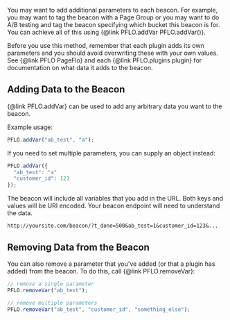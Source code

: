 You may want to add additional parameters to each beacon.  For example, you may
want to tag the beacon with a Page Group or you may want to do A/B testing and
tag the beacon specifying which bucket this beacon is for.  You can achieve all
of this using {@link PFLO.addVar PFLO.addVar()}.

Before you use this method, remember that each plugin adds its own parameters
and you should avoid overwriting these with your own values.  See
{@link PFLO PageFlo} and each {@link PFLO.plugins plugin} for documentation
on what data it adds to the beacon.

## Adding Data to the Beacon

{@link PFLO.addVar} can be used to add any arbitrary data you want to the beacon.

Example usage:

```javascript
PFLO.addVar("ab_test", "a");
```

If you need to set multiple parameters, you can supply an object instead:

```javascript
PFLO.addVar({
  "ab_test": "a"
  "customer_id": 123
});
```

The beacon will include all variables that you add in the URL.  Both keys and
values will be URI encoded.  Your beacon endpoint will need to understand
the data.

```
http://yoursite.com/beacon/?t_done=500&ab_test=1&customer_id=123&...
```

## Removing Data from the Beacon

You can also remove a parameter that you've added (or that a plugin has added)
from the beacon.  To do this, call {@link PFLO.removeVar}:

```javascript
// remove a single parameter
PFLO.removeVar("ab_test");

// remove multiple parameters
PFLO.removeVar("ab_test", "customer_id", "something_else");
```

